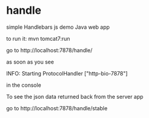 handle
=========

simple Handlebars js demo Java web app

to run it: mvn tomcat7:run

go to http://localhost:7878/handle/

as soon as you see 

INFO: Starting ProtocolHandler ["http-bio-7878"]

in the console

To see the json data returned back from the server app

go to http://localhost:7878/handle/stable